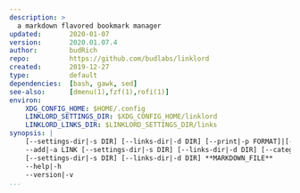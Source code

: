 ```yaml
---
description: >
  a markdown flavored bookmark manager
updated:       2020-01-07
version:       2020.01.07.4
author:        budRich
repo:          https://github.com/budlabs/linklord
created:       2019-12-27
type:          default
dependencies:  [bash, gawk, sed]
see-also:      [dmenu(1),fzf(1),rofi(1)]
environ:
    XDG_CONFIG_HOME: $HOME/.config
    LINKLORD_SETTINGS_DIR: $XDG_CONFIG_HOME/linklord
    LINKLORD_LINKS_DIR: $LINKLORD_SETTINGS_DIR/links
synopsis: |
    [--settings-dir|-s DIR] [--links-dir|-d DIR] [--print|-p FORMAT]|[--exec|-x FORMAT]
    --add|-a LINK [--settings-dir|-s DIR] [--links-dir|-d DIR] [--category|-c CATEGORY] [--title|-t TITLE] [--add-to-history]
    [--settings-dir|-s DIR] [--links-dir|-d DIR] **MARKDOWN_FILE**
    --help|-h
    --version|-v
...
```












